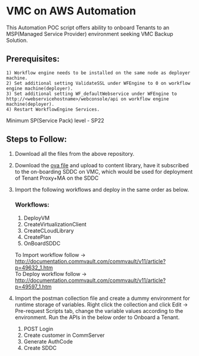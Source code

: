 # VMC on AWS Automation

This Automation POC script offers ability to onboard Tenants to an MSP(Managed Service Provider) environment seeking VMC Backup Solution.


## Prerequisites:

	1) Workflow engine needs to be installed on the same node as deployer machine.
	2) Set additional setting ValidateSSL under WFEngine to 0 on workflow engine machine(deployer).
	3) Set additional setting WF_defaultWebservice under WFEngine to http://<webservicehostname>/webconsole/api on workflow engine machine(deployer).
	4) Restart WorkflowEngine Services.
Minimum SP(Service Pack) level - SP22

## Steps to Follow:
1) Download all the files from the above repository.
2) Download the <a href="https://commvaultappliance.s3-us-west-2.amazonaws.com/commvaultappliance.ova" onclick="return ! window.open(this.href);">ova file</a> and upload to content library, have it subscribed to the on-boarding SDDC on VMC, which would be used for deployment of Tenant Proxy+MA on the SDDC
3) Import the following workflows and deploy in the same order as below.	
	### Workflows:
	1) DeployVM
	2) CreateVirtualizationClient
	3) CreateCLoudLibrary
	4) CreatePlan
	5) OnBoardSDDC
	
	To Import workflow follow -> http://documentation.commvault.com/commvault/v11/article?p=49632_1.htm  
	To Deploy workflow follow -> http://documentation.commvault.com/commvault/v11/article?p=49597_1.htm
	
4) Import the postman collection file and create a dummy environment for runtime storage of variables.
	Right click the collection and click Edit -> Pre-request Scripts tab, change the variable values according to the environment.
	Run the APIs in the below order to Onboard a Tenant.
	1) POST Login 
	2) Create customer in CommServer
	3) Generate AuthCode
	4) Create SDDC
	

